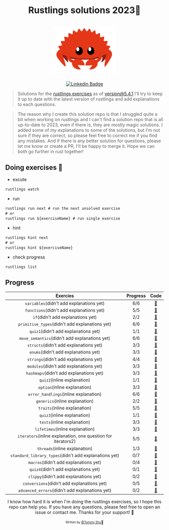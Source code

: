 <h1 align="center">
  <div>Rustlings solutions 2023🦀</div><br>
  <img src="logo.png" alt="rust" width="200">
</h1>

<div align="center">

[![Linkedin Badge](https://img.shields.io/badge/-LinkedIn-blue?style=flat-square&logo=Linkedin&logoColor=white&link=https://www.linkedin.com/in/qi-shu/)](https://www.linkedin.com/in/qi-shu/)

</div>

> Solutions for the [rustlings exercises](https://github.com/rust-lang/rustlings) as of version@5.4.1
> I'll try to keep it up to date with the latest version of rustlings and add explanations to each questions.

> The reason why I create this solution repo is that I struggled quite a bit when working on rustlings and I can't find a solution repo that is all up-to-date to 2023, even if there is, they are mostly magic solutions. I added some of my explanations to some of the solutions, but I'm not sure if they are correct, so please feel free to correct me if you find any mistakes. And if there is any better solution for questions, please let me know or create a PR, I'll be happy to merge it. Hope we can both go further in rust together!

## Doing exercises 🏃

- excute

```shell
rustlings watch
```

- run

```shell
rustlings run next # run the next unsolved exercise
# or
rustlings run ${exerciseName} # run single exercise
```

- hint

```shell
rustlings hint next
# or
rustlings hint ${exerciseName}
```

- check progress

```shell
rustlings list
```

## Progress

|                           Exercies                           | Progress |                                                    Code                                                    |
| :----------------------------------------------------------: | :------: | :--------------------------------------------------------------------------------------------------------: |
|           `variables`(didn't add explanations yet)           |   6/6    |       [:link:](https://github.com/qstommyshu/rustlings-solution-2023/tree/main/exercises/variables)        |
|           `functions`(didn't add explanations yet)           |   5/5    |       [:link:](https://github.com/qstommyshu/rustlings-solution-2023/tree/main/exercises/functions)        |
|              `if`(didn't add explanations yet)               |   2/2    |           [:link:](https://github.com/qstommyshu/rustlings-solution-2023/tree/main/exercises/if)           |
|        `primitive_types`(didn't add explanations yet)        |   6/6    |    [:link:](https://github.com/qstommyshu/rustlings-solution-2023/tree/main/exercises/primitive_types)     |
|             `quiz1`(didn't add explanations yet)             |   1/1    |        [:link:](https://github.com/qstommyshu/rustlings-solution-2023/tree/main/exercises/quiz1.rs)        |
|        `move_semantics`(didn't add explanations yet)         |   6/6    |     [:link:](https://github.com/qstommyshu/rustlings-solution-2023/tree/main/exercises/move_semantics)     |
|            `structs`(didn't add explanations yet)            |   3/3    |        [:link:](https://github.com/qstommyshu/rustlings-solution-2023/tree/main/exercises/structs)         |
|             `enums`(didn't add explanations yet)             |   3/3    |         [:link:](https://github.com/qstommyshu/rustlings-solution-2023/tree/main/exercises/enums)          |
|            `strings`(didn't add explanations yet)            |   4/4    |        [:link:](https://github.com/qstommyshu/rustlings-solution-2023/tree/main/exercises/strings)         |
|            `modules`(didn't add explanations yet)            |   3/3    |        [:link:](https://github.com/qstommyshu/rustlings-solution-2023/tree/main/exercises/modules)         |
|           `hashmaps`(didn't add explanations yet)            |   3/3    |        [:link:](https://github.com/qstommyshu/rustlings-solution-2023/tree/main/exercises/hashmaps)        |
|                 `quiz2`(inline explanation)                  |   1/1    |        [:link:](https://github.com/qstommyshu/rustlings-solution-2023/tree/main/exercises/quiz2.rs)        |
|                 `option`(inline explanation)                 |   3/3    |        [:link:](https://github.com/qstommyshu/rustlings-solution-2023/tree/main/exercises/options)         |
|            `error_handlings`(inline explanation)             |   6/6    |     [:link:](https://github.com/qstommyshu/rustlings-solution-2023/tree/main/exercises/error_handling)     |
|                `generics`(inline explanation)                |   2/2    |        [:link:](https://github.com/qstommyshu/rustlings-solution-2023/tree/main/exercises/generics)        |
|                 `traits`(inline explanation)                 |   5/5    |         [:link:](https://github.com/qstommyshu/rustlings-solution-2023/tree/main/exercises/traits)         |
|                 `quiz3`(inline explanation)                  |   1/1    |        [:link:](https://github.com/qstommyshu/rustlings-solution-2023/tree/main/exercises/quiz3.rs)        |
|                 `tests`(inline explanation)                  |   3/3    |         [:link:](https://github.com/qstommyshu/rustlings-solution-2023/tree/main/exercises/tests)          |
|               `lifetimes`(inline explanation)                |   3/3    |       [:link:](https://github.com/qstommyshu/rustlings-solution-2023/tree/main/exercises/lifetimes)        |
| `iterators`(inline explanation, one question for iterators2) |   5/5    |       [:link:](https://github.com/qstommyshu/rustlings-solution-2023/tree/main/exercises/iterators)        |
|                `threads`(inline explanation)                 |   1/3    |        [:link:](https://github.com/qstommyshu/rustlings-solution-2023/tree/main/exercises/threads)         |
|    `standard_library_types`(didn't add explanations yet)     |   0/7    | [:link:](https://github.com/qstommyshu/rustlings-solution-2023/tree/main/exercises/standard_library_types) |
|            `macros`(didn't add explanations yet)             |   0/4    |         [:link:](https://github.com/qstommyshu/rustlings-solution-2023/tree/main/exercises/macros)         |
|             `quiz4`(didn't add explanations yet)             |   0/1    |        [:link:](https://github.com/qstommyshu/rustlings-solution-2023/tree/main/exercises/quiz4.rs)        |
|            `clippy`(didn't add explanations yet)             |   0/2    |         [:link:](https://github.com/qstommyshu/rustlings-solution-2023/tree/main/exercises/clippy)         |
|          `conversions`(didn't add explanations yet)          |   0/5    |      [:link:](https://github.com/qstommyshu/rustlings-solution-2023/tree/main/exercises/conversions)       |
|        `advanced_errors`(didn't add explanations yet)        |   0/2    |    [:link:](https://github.com/qstommyshu/rustlings-solution-2023/tree/main/exercises/advanced_errors)     |

<div align="center">

I know how hard it is when I'm doing the rustlings exercises, so I hope this repo can help you. If you have any questions, please feel free to open an issue or contact me. Thanks for your support! 🙏

<sub><sup>Written by <a href="https://github.com/qstommyshu">@Tommy Shu</a></sup></sub><small>🥳</small>

</div>
